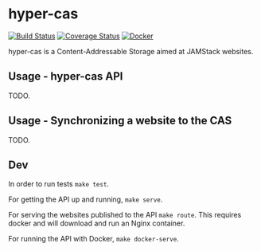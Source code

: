 # hyper-cas

[![Build Status](https://travis-ci.org/vtex/hyper-cas.svg?branch=master)](https://travis-ci.org/vtex/hyper-cas) [![Coverage Status](https://coveralls.io/repos/github/vtex/hyper-cas/badge.svg?branch=master)](https://coveralls.io/github/vtex/hyper-cas?branch=master) [![Docker](https://img.shields.io/docker/cloud/build/vtex/hyper-cas?label=Docker&style=flat)](https://hub.docker.com/r/vtex/hyper-cas/builds)

hyper-cas is a Content-Addressable Storage aimed at JAMStack websites.

## Usage - hyper-cas API

TODO.

## Usage - Synchronizing a website to the CAS

TODO.

## Dev

In order to run tests `make test`.

For getting the API up and running, `make serve`.

For serving the websites published to the API `make route`. This requires docker and will download and run an Nginx container.

For running the API with Docker, `make docker-serve`.
